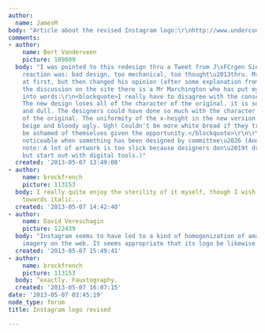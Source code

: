 ```yaml
---
author:
  name: JamesM
body: "Article about the revised Instagram logo:\r\nhttp://www.underconsideration.com/brandnew/archives/hand_beats_filter_in_new_instagram_wordmark.php\r\n[img:sites/default/files/old-images/instagram_5261.png]"
comments:
- author:
    name: Bert Vanderveen
    picture: 109809
  body: "I was pointed to this redesign thru a Tweet from J\xFCrgen Siebert and my
    reaction was: bad design, too mechanical, too thought\u2013thru. Mr Siebert disagreed
    at first, but then changed his opinion (after some explanation from me).\r\n\r\nIn
    the discussion on the site there is a Mr Marchington who has put my opinion perfectly
    into words:\r\n<blockquote>I really have to disagree with the consensus here.
    The new design loses all of the character of the original. it is so sanitized
    and dull. The designers could have done so much with the character and playfulness
    of the original. The uniformity of the x-height in the new version is boring,
    beige and bloody ugly. Ugh! Couldn't be more white bread if they tried. They should
    be ashamed of themselves given the opportunity.</blockquote>\r\n\r\nIt IS always
    noticeable when something has been designed by committee\u2026 (And on a side
    note: A lot of artwork is too slick because designers don\u2019t draw or sketch
    but start out with digital tools.)"
  created: '2013-05-07 13:49:08'
- author:
    name: brockfrench
    picture: 113153
  body: I really quite enjoy the sterility of it myself, though I wish it'd go a bit
    towards italic...
  created: '2013-05-07 14:42:40'
- author:
    name: David Vereschagin
    picture: 122439
  body: "Instagram seems to have led to a kind of homogenization of amateur digital
    imagery on the web. It seems appropriate that its logo be likewise homogenized.\r\n"
  created: '2013-05-07 15:49:41'
- author:
    name: brockfrench
    picture: 113153
  body: ^exactly. Fauxtography.
  created: '2013-05-07 16:07:15'
date: '2013-05-07 03:45:19'
node_type: forum
title: Instagram logo revised

---
```

